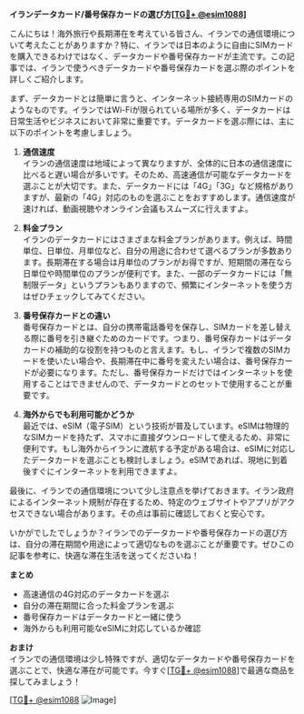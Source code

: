 **イランデータカード/番号保存カードの選び方[[TG💪+ @esim1088](https://t.me/s/esim1088)]**

こんにちは！海外旅行や長期滞在を考えている皆さん、イランでの通信環境について考えたことがありますか？特に、イランでは日本のように自由にSIMカードを購入できるわけではなく、データカードや番号保存カードが主流です。この記事では、イランで使うべきデータカードや番号保存カードを選ぶ際のポイントを詳しくご紹介します。

まず、データカードとは簡単に言うと、インターネット接続専用のSIMカードのようなものです。イランではWi-Fiが限られている場所が多く、データカードは日常生活やビジネスにおいて非常に重要です。データカードを選ぶ際には、主に以下のポイントを考慮しましょう。

1. **通信速度**  
イランの通信速度は地域によって異なりますが、全体的に日本の通信速度に比べると遅い場合が多いです。そのため、高速通信が可能なデータカードを選ぶことが大切です。また、データカードには「4G」「3G」など規格がありますが、最新の「4G」対応のものを選ぶことをおすすめします。通信速度が速ければ、動画視聴やオンライン会議もスムーズに行えますよ。

2. **料金プラン**  
イランのデータカードにはさまざまな料金プランがあります。例えば、時間単位、日単位、月単位など、自分の用途に合わせて選べるプランが多数あります。長期滞在する場合は月単位のプランがお得ですが、短期間の滞在なら日単位や時間単位のプランが便利です。また、一部のデータカードには「無制限データ」というプランもありますので、頻繁にインターネットを使う方はぜひチェックしてみてください。

3. **番号保存カードとの違い**  
番号保存カードとは、自分の携帯電話番号を保存し、SIMカードを差し替える際に番号を引き継ぐためのカードです。つまり、番号保存カードはデータカードの補助的な役割を持つものと言えます。もし、イランで複数のSIMカードを使いたい場合や、長期滞在中に番号を変えたい場合は、番号保存カードが必要になります。ただし、番号保存カードだけではインターネットを使用することはできませんので、データカードとのセットで使用することが重要です。

4. **海外からでも利用可能かどうか**  
最近では、eSIM（電子SIM）という技術が普及しています。eSIMは物理的なSIMカードを持たず、スマホに直接ダウンロードして使えるため、非常に便利です。もし海外からイランに渡航する予定がある場合は、eSIMに対応したデータカードを選ぶことも検討しましょう。eSIMであれば、現地に到着後すぐにインターネットを利用できますよ。

最後に、イランでの通信環境について少し注意点を挙げておきます。イラン政府によるインターネット規制が存在するため、特定のウェブサイトやアプリがアクセスできない場合があります。その点は事前に確認しておくと安心です。

いかがでしたでしょうか？イランでのデータカードや番号保存カードの選び方は、自分の滞在期間や用途によって適切なものを選ぶことが重要です。ぜひこの記事を参考に、快適な滞在生活を送ってくださいね！

**まとめ**  
- 高速通信の4G対応のデータカードを選ぶ  
- 自分の滞在期間に合った料金プランを選ぶ  
- 番号保存カードはデータカードと一緒に使う  
- 海外からも利用可能なeSIMに対応しているか確認  

**おまけ**  
イランでの通信環境は少し特殊ですが、適切なデータカードや番号保存カードを選ぶことで、快適な滞在が可能です。今すぐ[[TG💪+ @esim1088](https://t.me/s/esim1088)]で最適な商品を探してみましょう！

[[TG💪+ @esim1088](https://t.me/s/esim1088) ![Image](https://i.postimg.cc/Y0z9fWf4/image.png)]